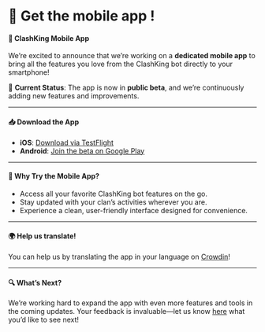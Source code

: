 # 📱 Get the mobile app !

#### **📱 ClashKing Mobile App**

We’re excited to announce that we’re working on a **dedicated mobile app** to bring all the features you love from the ClashKing bot directly to your smartphone!

🚀 **Current Status**: The app is now in **public beta**, and we’re continuously adding new features and improvements.

***

#### **📥 Download the App**

* **iOS**: [Download via TestFlight](https://testflight.apple.com/join/6Q8dfnMX)
* **Android**: [Join the beta on Google Play](https://play.google.com/apps/testing/com.clashking.clashkingapp)

***

#### **🌟 Why Try the Mobile App?**

* Access all your favorite ClashKing bot features on the go.
* Stay updated with your clan’s activities wherever you are.
* Experience a clean, user-friendly interface designed for convenience.

***

#### **🌍 Help us translate!**

You can help us by translating the app in your language on [Crowdin](https://crowdin.com/project/clashkingapp)!

***

#### **🔍 What’s Next?**

We’re working hard to expand the app with even more features and tools in the coming updates. Your feedback is invaluable—let us know [here](https://clashkingapp.features.vote/board) what you’d like to see next!
